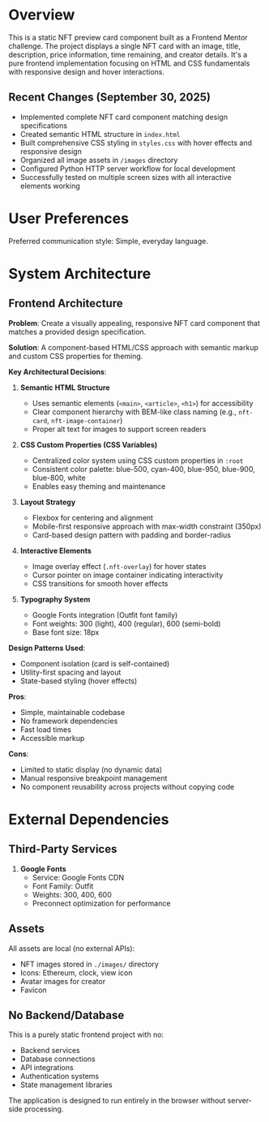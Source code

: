 # Overview

This is a static NFT preview card component built as a Frontend Mentor challenge. The project displays a single NFT card with an image, title, description, price information, time remaining, and creator details. It's a pure frontend implementation focusing on HTML and CSS fundamentals with responsive design and hover interactions.

## Recent Changes (September 30, 2025)

- Implemented complete NFT card component matching design specifications
- Created semantic HTML structure in `index.html`
- Built comprehensive CSS styling in `styles.css` with hover effects and responsive design
- Organized all image assets in `/images` directory
- Configured Python HTTP server workflow for local development
- Successfully tested on multiple screen sizes with all interactive elements working

# User Preferences

Preferred communication style: Simple, everyday language.

# System Architecture

## Frontend Architecture

**Problem**: Create a visually appealing, responsive NFT card component that matches a provided design specification.

**Solution**: A component-based HTML/CSS approach with semantic markup and custom CSS properties for theming.

**Key Architectural Decisions**:

1. **Semantic HTML Structure**
   - Uses semantic elements (`<main>`, `<article>`, `<h1>`) for accessibility
   - Clear component hierarchy with BEM-like class naming (e.g., `nft-card`, `nft-image-container`)
   - Proper alt text for images to support screen readers

2. **CSS Custom Properties (CSS Variables)**
   - Centralized color system using CSS custom properties in `:root`
   - Consistent color palette: blue-500, cyan-400, blue-950, blue-900, blue-800, white
   - Enables easy theming and maintenance

3. **Layout Strategy**
   - Flexbox for centering and alignment
   - Mobile-first responsive approach with max-width constraint (350px)
   - Card-based design pattern with padding and border-radius

4. **Interactive Elements**
   - Image overlay effect (`.nft-overlay`) for hover states
   - Cursor pointer on image container indicating interactivity
   - CSS transitions for smooth hover effects

5. **Typography System**
   - Google Fonts integration (Outfit font family)
   - Font weights: 300 (light), 400 (regular), 600 (semi-bold)
   - Base font size: 18px

**Design Patterns Used**:
- Component isolation (card is self-contained)
- Utility-first spacing and layout
- State-based styling (hover effects)

**Pros**:
- Simple, maintainable codebase
- No framework dependencies
- Fast load times
- Accessible markup

**Cons**:
- Limited to static display (no dynamic data)
- Manual responsive breakpoint management
- No component reusability across projects without copying code

# External Dependencies

## Third-Party Services

1. **Google Fonts**
   - Service: Google Fonts CDN
   - Font Family: Outfit
   - Weights: 300, 400, 600
   - Preconnect optimization for performance

## Assets

All assets are local (no external APIs):
- NFT images stored in `./images/` directory
- Icons: Ethereum, clock, view icon
- Avatar images for creator
- Favicon

## No Backend/Database

This is a purely static frontend project with no:
- Backend services
- Database connections
- API integrations
- Authentication systems
- State management libraries

The application is designed to run entirely in the browser without server-side processing.
